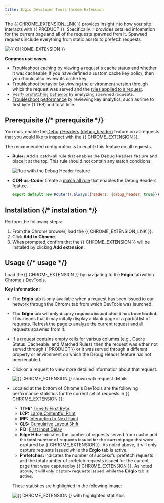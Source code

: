 ```yaml
---
title: Edgio Developer Tools Chrome Extension
---
```


The {{ CHROME_EXTENSION_LINK }} provides insight into how your site interacts with {{ PRODUCT }}. Specifically, it provides detailed information for the current page and all of the requests spawned from it. Spawned requests include everything from static assets to prefetch requests.

![{{ CHROME_EXTENSION }}](/images/v7/performance/edgio-developer-tools-chrome-extension-overview.png)

**Common use cases:**

- [Troubleshoot caching](/applications/performance/troubleshooting#caching) by viewing a request's cache status and whether it was cacheable. If you have defined a custom cache key policy, then you should also review its cache key.
- Troubleshoot behavior by [viewing the environment version](/applications/performance/troubleshooting#environment-version) through which the request was served and the [rules applied to a request](/applications/performance/troubleshooting#applied-rules).
- Verify [prefetching behavior](/applications/performance/troubleshooting#predictive-prefetching) by analyzing spawned requests.
- [Troubleshoot performance](/applications/performance/troubleshooting#performance) by reviewing key analytics, such as time to first byte (TTFB) and total time.

## Prerequisite {/* prerequisite */}

You must enable the [Debug Headers](/applications/performance/rules/features#debug-header) [(debug_header)](/applications/performance/cdn_as_code/route_features#debug-cache-headers) feature on all requests that you would like to inspect with the {{ CHROME_EXTENSION }}.

The recommended configuration is to enable this feature on all requests.

- **Rules:** Add a catch-all rule that enables the Debug Headers feature and place it at the top. This rule should not contain any match conditions.

  ![Rule with the Debug Header feature](/images/v7/performance/debug-header-rule.png?width=550)

- **CDN-as-Code:** Create a [match all rule](/applications/performance/cdn_as_code/route_criteria#matching-all-requests) that enables the Debug Headers feature.

  ```js
  export default new Router().always({headers: {debug_header: true}});
  ```

## Installation {/* installation */}

Perform the following steps:

1.  From the Chrome browser, load the {{ CHROME_EXTENSION_LINK }}.
2.  Click **Add to Chrome**.
3.  When prompted, confirm that the {{ CHROME_EXTENSION }} will be installed by clicking **Add extension**.

## Usage {/* usage */}

Load the {{ CHROME_EXTENSION }} by navigating to the **Edgio** tab within [Chrome's DevTools](https://developer.chrome.com/docs/devtools/).

**Key information:**

- The **Edgio** tab is only available when a request has been issued to our network through the Chrome tab from which DevTools was launched.
- The **Edgio** tab will only display requests issued after it has been loaded. This means that it may initally display a blank page or a partial list of requests. Refresh the page to analyze the current request and all requests spawned from it.
- If a request contains empty cells for various columns (e.g., Cache Status, Cacheable, and Matched Rules), then the request was either not served through {{ PRODUCT }} or it was served through a different property or environment on which the Debug Header feature has not been enabled.
- Click on a request to view more detailed information about that request.

  ![{{ CHROME_EXTENSION }} shown with request details](/images/v7/performance/developer-tools-request-details.png)

- Located at the bottom of Chrome's DevTools are the following performance statistics for the current set of requests in {{ CHROME_EXTENSION }}:

  - **TTFB:** [Time to First Byte](https://web.dev/articles/ttfb).
  - **LCP:** [Large Contentful Paint](https://web.dev/articles/lcp)
  - **INP:** [Interaction to Next Paint](https://web.dev/articles/inp)
  - **CLS:** [Cumulative Layout Shift](https://web.dev/articles/cls)
  - **FID:** [First Input Delay](https://web.dev/articles/fid)
  - **Edge Hits:** Indicates the number of requests served from cache and the total number of requests issued for the current page that were captured by {{ CHROME_EXTENSION }}. As noted above, it will only capture requests issued while the **Edgio** tab is active.
  - **Prefetches:** Indicates the number of successful prefetch requests and the total number of prefetch requests issued for the current page that were captured by {{ CHROME_EXTENSION }}. As noted above, it will only capture requests issued while the **Edgio** tab is active.

  These statistics are highlighted in the following image:

  ![{{ CHROME_EXTENSION }} with highlighted statistics](/images/v7/performance/developer-tools-performance-statistics.png)
